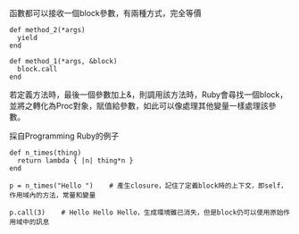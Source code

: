 函數都可以接收一個block參數，有兩種方式，完全等價

```
def method_2(*args)
  yield
end

def method_1(*args, &block)
  block.call
end
```

若定義方法時，最後一個參數加上&，則調用該方法時，Ruby會尋找一個block，並將之轉化為Proc對象，賦值給參數，如此可以像處理其他變量一樣處理該參數。

採自Programming Ruby的例子
```
def n_times(thing)
  return lambda { |n| thing*n }
end

p = n_times("Hello ")    # 產生closure，記住了定義block時的上下文，即self，作用域內的方法，常量和變量

p.call(3)    # Hello Hello Hello，生成環境雖已消失，但是block仍可以使用原始作用域中的訊息
```


